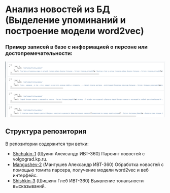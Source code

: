 # Анализ новостей из БД (Выделение упоминаний и построение модели word2vec)

### Пример записей в базе с информацией о персоне или достопремечательности:
![](https://github.com/alexmangushev/NLP_news_analyzer/blob/Mangushev-2/img/data_example.png)

## Структура репозитория
В репозитории содержится три ветки:
* [Shchukin-1](https://github.com/alexmangushev/NLP_news_analyzer/tree/Shchukin-1) (Щукин Александр ИВТ-360) Парсинг новостей с volgograd.kp.ru.
* [Mangushev-2](https://github.com/alexmangushev/NLP_news_analyzer/tree/Mangushev-2) (Мангушев Александр ИВТ-360) Обработка новостей с помощью томита парсера, получение модели word2vec и веб интерфейс.
* [Shishkin-3](https://github.com/alexmangushev/NLP_news_analyzer/tree/Shishkin-3) (Шишкин Глеб ИВТ-360) Выявление тональности высказываний.

